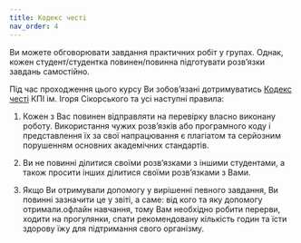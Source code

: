 ```yaml
---
title: Кодекс честi
nav_order: 4
---
```



Ви можете обговорювати завдання практичних робiт у групах. Однак, кожен студент/студентка повинен/повинна пiдготувати розв’язки завдань самостiйно.

Пiд час проходження цього курсу Ви зобов’язанi дотримуватись [Кодекс честi](https://kpi.ua/code) КПI iм. Iгоря Сiкорського та усi наступнi правила:

1. Кожен з Вас повинен вiдправляти на перевiрку власно виконану роботу. Використання чужих розв’язкiв або програмного коду i представлення їх за свої напрацювання є плагiатом та серйозним порушенням основних академiчних стандартiв.

1. Ви не повиннi дiлитися своїми розв’язками з iншими студентами, а також просити iнших дiлитися своїми розв’язками з Вами.

1. Якщо Ви отримували допомогу у вирiшеннi певного завдання, Ви повиннi зазначити це у звiтi, а саме: вiд кого та яку допомогу отримали.офлайн навчання, тому Вам необхідно робити перерви, ходити на прогулянки, спати рекомендовану кількість годин та їсти здорову їжу для підтримання свого організму. 